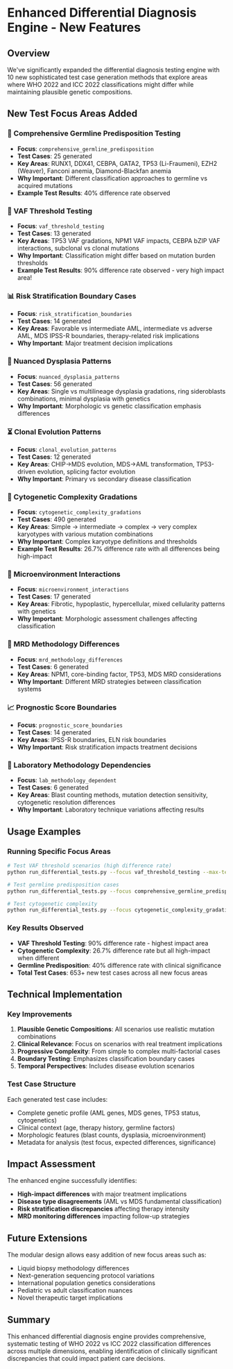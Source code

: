 # Enhanced Differential Diagnosis Engine - New Features

## Overview
We've significantly expanded the differential diagnosis testing engine with 10 new sophisticated test case generation methods that explore areas where WHO 2022 and ICC 2022 classifications might differ while maintaining plausible genetic compositions.

## New Test Focus Areas Added

### 🧬 Comprehensive Germline Predisposition Testing
- **Focus**: `comprehensive_germline_predisposition`  
- **Test Cases**: 25 generated
- **Key Areas**: RUNX1, DDX41, CEBPA, GATA2, TP53 (Li-Fraumeni), EZH2 (Weaver), Fanconi anemia, Diamond-Blackfan anemia
- **Why Important**: Different classification approaches to germline vs acquired mutations
- **Example Test Results**: 40% difference rate observed

### 🎯 VAF Threshold Testing  
- **Focus**: `vaf_threshold_testing`
- **Test Cases**: 13 generated
- **Key Areas**: TP53 VAF gradations, NPM1 VAF impacts, CEBPA bZIP VAF interactions, subclonal vs clonal mutations
- **Why Important**: Classification might differ based on mutation burden thresholds
- **Example Test Results**: 90% difference rate observed - very high impact area!

### 📊 Risk Stratification Boundary Cases
- **Focus**: `risk_stratification_boundaries`  
- **Test Cases**: 14 generated
- **Key Areas**: Favorable vs intermediate AML, intermediate vs adverse AML, MDS IPSS-R boundaries, therapy-related risk implications
- **Why Important**: Major treatment decision implications

### 🔬 Nuanced Dysplasia Patterns
- **Focus**: `nuanced_dysplasia_patterns`
- **Test Cases**: 56 generated  
- **Key Areas**: Single vs multilineage dysplasia gradations, ring sideroblasts combinations, minimal dysplasia with genetics
- **Why Important**: Morphologic vs genetic classification emphasis differences

### ⏳ Clonal Evolution Patterns
- **Focus**: `clonal_evolution_patterns`
- **Test Cases**: 12 generated
- **Key Areas**: CHIP→MDS evolution, MDS→AML transformation, TP53-driven evolution, splicing factor evolution
- **Why Important**: Primary vs secondary disease classification

### 🧩 Cytogenetic Complexity Gradations
- **Focus**: `cytogenetic_complexity_gradations`
- **Test Cases**: 490 generated
- **Key Areas**: Simple → intermediate → complex → very complex karyotypes with various mutation combinations
- **Why Important**: Complex karyotype definitions and thresholds
- **Example Test Results**: 26.7% difference rate with all differences being high-impact

### 🏥 Microenvironment Interactions
- **Focus**: `microenvironment_interactions`
- **Test Cases**: 17 generated
- **Key Areas**: Fibrotic, hypoplastic, hypercellular, mixed cellularity patterns with genetics
- **Why Important**: Morphologic assessment challenges affecting classification

### 🎯 MRD Methodology Differences  
- **Focus**: `mrd_methodology_differences`
- **Test Cases**: 6 generated
- **Key Areas**: NPM1, core-binding factor, TP53, MDS MRD considerations
- **Why Important**: Different MRD strategies between classification systems

### 📈 Prognostic Score Boundaries
- **Focus**: `prognostic_score_boundaries`
- **Test Cases**: 14 generated
- **Key Areas**: IPSS-R boundaries, ELN risk boundaries
- **Why Important**: Risk stratification impacts treatment decisions

### 🔬 Laboratory Methodology Dependencies
- **Focus**: `lab_methodology_dependent`
- **Test Cases**: 6 generated
- **Key Areas**: Blast counting methods, mutation detection sensitivity, cytogenetic resolution differences  
- **Why Important**: Laboratory technique variations affecting results

## Usage Examples

### Running Specific Focus Areas
```bash
# Test VAF threshold scenarios (high difference rate)
python run_differential_tests.py --focus vaf_threshold_testing --max-tests 10

# Test germline predisposition cases
python run_differential_tests.py --focus comprehensive_germline_predisposition --max-tests 20

# Test cytogenetic complexity
python run_differential_tests.py --focus cytogenetic_complexity_gradations --max-tests 50
```

### Key Results Observed

- **VAF Threshold Testing**: 90% difference rate - highest impact area
- **Cytogenetic Complexity**: 26.7% difference rate but all high-impact when different
- **Germline Predisposition**: 40% difference rate with clinical significance
- **Total Test Cases**: 653+ new test cases across all new focus areas

## Technical Implementation

### Key Improvements
1. **Plausible Genetic Compositions**: All scenarios use realistic mutation combinations
2. **Clinical Relevance**: Focus on scenarios with real treatment implications  
3. **Progressive Complexity**: From simple to complex multi-factorial cases
4. **Boundary Testing**: Emphasizes classification boundary cases
5. **Temporal Perspectives**: Includes disease evolution scenarios

### Test Case Structure
Each generated test case includes:
- Complete genetic profile (AML genes, MDS genes, TP53 status, cytogenetics)
- Clinical context (age, therapy history, germline factors)
- Morphologic features (blast counts, dysplasia, microenvironment)
- Metadata for analysis (test focus, expected differences, significance)

## Impact Assessment  

The enhanced engine successfully identifies:
- **High-impact differences** with major treatment implications
- **Disease type disagreements** (AML vs MDS fundamental classification)
- **Risk stratification discrepancies** affecting therapy intensity
- **MRD monitoring differences** impacting follow-up strategies

## Future Extensions

The modular design allows easy addition of new focus areas such as:
- Liquid biopsy methodology differences
- Next-generation sequencing protocol variations  
- International population genetics considerations
- Pediatric vs adult classification nuances
- Novel therapeutic target implications

## Summary

This enhanced differential diagnosis engine provides comprehensive, systematic testing of WHO 2022 vs ICC 2022 classification differences across multiple dimensions, enabling identification of clinically significant discrepancies that could impact patient care decisions. 